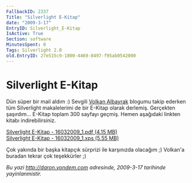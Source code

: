 ```yaml
---
FallbackID: 2337
Title: "Silverlight E-Kitap"
date: "2009-3-17"
EntryID: Silverlight_E-Kitap
IsActive: True
Section: software
MinutesSpent: 0
Tags: Silverlight 2.0
old.EntryID: 27e515c9-1800-4469-8497-f95ab0542000
---
```

# Silverlight E-Kitap
Dün süper bir mail aldım :) Sevgili [Volkan
Albayrak](http://volkanalbayrak.blogspot.com/) blogumu takip ederken tüm
Silverlight makalelerimi de bir E-Kitap olarak derlemiş. Gerçekten
şaşırdım... E-Kitap toplam 300 sayfayı geçmiş. Hemen aşağıdaki linkten
kitabı indirebilirsiniz.

[Silverlight E-Kitap - 16032009\_1.pdf (4.15
MB)](media/Silverlight_E-Kitap/16032009_1.pdf)\
 [Silverlight E-Kitap - 16032009\_1.xps (5.55
MB)](media/Silverlight_E-Kitap/16032009_2.xps)

Çok yakında bir başka kitapçık sürprizi ile karşınızda olacağım ;)
Volkan'a buradan tekrar çok teşekkürler ;)



*Bu yazi http://daron.yondem.com adresinde, 2009-3-17 tarihinde yayinlanmistir.*
